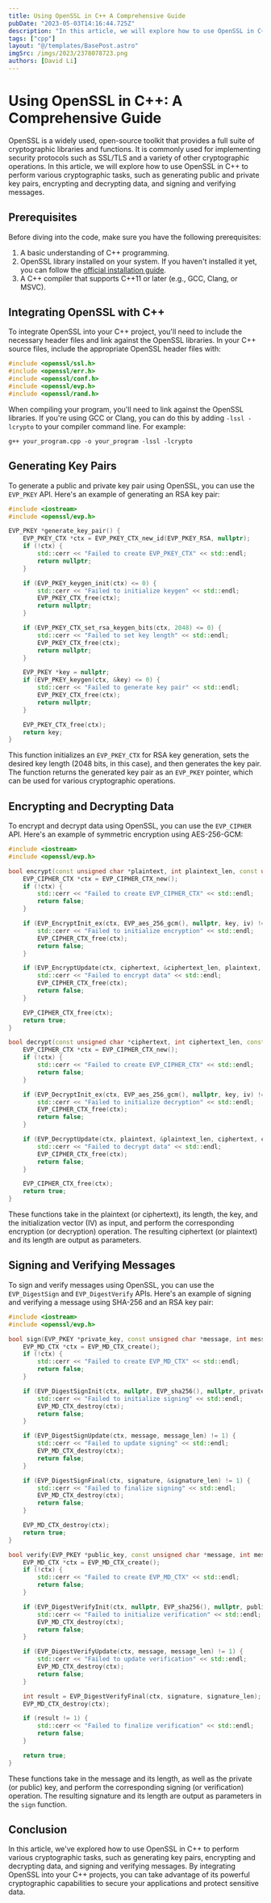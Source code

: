 ```yaml
---
title: Using OpenSSL in C++ A Comprehensive Guide
pubDate: "2023-05-03T14:16:44.725Z"
description: "In this article, we will explore how to use OpenSSL in C++ to perform various cryptographic tasks, such as generating public and private key pairs, encrypting and decrypting data, and signing and verifying messages."
tags: ["cpp"]
layout: "@/templates/BasePost.astro"
imgSrc: /imgs/2023/2378078723.png
authors: [David Li]
---
```

# Using OpenSSL in C++: A Comprehensive Guide

OpenSSL is a widely used, open-source toolkit that provides a full suite of cryptographic libraries and functions. It is commonly used for implementing security protocols such as SSL/TLS and a variety of other cryptographic operations. In this article, we will explore how to use OpenSSL in C++ to perform various cryptographic tasks, such as generating public and private key pairs, encrypting and decrypting data, and signing and verifying messages.

## Prerequisites

Before diving into the code, make sure you have the following prerequisites:

1. A basic understanding of C++ programming.
2. OpenSSL library installed on your system. If you haven't installed it yet, you can follow the [official installation guide](https://www.openssl.org/source/).
3. A C++ compiler that supports C++11 or later (e.g., GCC, Clang, or MSVC).

## Integrating OpenSSL with C++

To integrate OpenSSL into your C++ project, you'll need to include the necessary header files and link against the OpenSSL libraries. In your C++ source files, include the appropriate OpenSSL header files with:

```cpp
#include <openssl/ssl.h>
#include <openssl/err.h>
#include <openssl/conf.h>
#include <openssl/evp.h>
#include <openssl/rand.h>
```

When compiling your program, you'll need to link against the OpenSSL libraries. If you're using GCC or Clang, you can do this by adding `-lssl -lcrypto` to your compiler command line. For example:

```
g++ your_program.cpp -o your_program -lssl -lcrypto
```

## Generating Key Pairs

To generate a public and private key pair using OpenSSL, you can use the `EVP_PKEY` API. Here's an example of generating an RSA key pair:

```cpp
#include <iostream>
#include <openssl/evp.h>

EVP_PKEY *generate_key_pair() {
    EVP_PKEY_CTX *ctx = EVP_PKEY_CTX_new_id(EVP_PKEY_RSA, nullptr);
    if (!ctx) {
        std::cerr << "Failed to create EVP_PKEY_CTX" << std::endl;
        return nullptr;
    }

    if (EVP_PKEY_keygen_init(ctx) <= 0) {
        std::cerr << "Failed to initialize keygen" << std::endl;
        EVP_PKEY_CTX_free(ctx);
        return nullptr;
    }

    if (EVP_PKEY_CTX_set_rsa_keygen_bits(ctx, 2048) <= 0) {
        std::cerr << "Failed to set key length" << std::endl;
        EVP_PKEY_CTX_free(ctx);
        return nullptr;
    }

    EVP_PKEY *key = nullptr;
    if (EVP_PKEY_keygen(ctx, &key) <= 0) {
        std::cerr << "Failed to generate key pair" << std::endl;
        EVP_PKEY_CTX_free(ctx);
        return nullptr;
    }

    EVP_PKEY_CTX_free(ctx);
    return key;
}
```

This function initializes an `EVP_PKEY_CTX` for RSA key generation, sets the desired key length (2048 bits, in this case), and then generates the key pair. The function returns the generated key pair as an `EVP_PKEY` pointer, which can be used for various cryptographic operations.

## Encrypting and Decrypting Data

To encrypt and decrypt data using OpenSSL, you can use the `EVP_CIPHER` API. Here's an example of symmetric encryption using AES-256-GCM:

```cpp
#include <iostream>
#include <openssl/evp.h>

bool encrypt(const unsigned char *plaintext, int plaintext_len, const unsigned char *key, const unsigned char *iv, unsigned char *ciphertext, int &ciphertext_len) {
    EVP_CIPHER_CTX *ctx = EVP_CIPHER_CTX_new();
    if (!ctx) {
        std::cerr << "Failed to create EVP_CIPHER_CTX" << std::endl;
        return false;
    }

    if (EVP_EncryptInit_ex(ctx, EVP_aes_256_gcm(), nullptr, key, iv) != 1) {
        std::cerr << "Failed to initialize encryption" << std::endl;
        EVP_CIPHER_CTX_free(ctx);
        return false;
    }

    if (EVP_EncryptUpdate(ctx, ciphertext, &ciphertext_len, plaintext, plaintext_len) != 1) {
        std::cerr << "Failed to encrypt data" << std::endl;
        EVP_CIPHER_CTX_free(ctx);
        return false;
    }

    EVP_CIPHER_CTX_free(ctx);
    return true;
}

bool decrypt(const unsigned char *ciphertext, int ciphertext_len, const unsigned char *key, const unsigned char *iv, unsigned char *plaintext, int &plaintext_len) {
    EVP_CIPHER_CTX *ctx = EVP_CIPHER_CTX_new();
    if (!ctx) {
        std::cerr << "Failed to create EVP_CIPHER_CTX" << std::endl;
        return false;
    }

    if (EVP_DecryptInit_ex(ctx, EVP_aes_256_gcm(), nullptr, key, iv) != 1) {
        std::cerr << "Failed to initialize decryption" << std::endl;
        EVP_CIPHER_CTX_free(ctx);
        return false;
    }

    if (EVP_DecryptUpdate(ctx, plaintext, &plaintext_len, ciphertext, ciphertext_len) != 1) {
        std::cerr << "Failed to decrypt data" << std::endl;
        EVP_CIPHER_CTX_free(ctx);
        return false;
    }

    EVP_CIPHER_CTX_free(ctx);
    return true;
}
```

These functions take in the plaintext (or ciphertext), its length, the key, and the initialization vector (IV) as input, and perform the corresponding encryption (or decryption) operation. The resulting ciphertext (or plaintext) and its length are output as parameters.

## Signing and Verifying Messages

To sign and verify messages using OpenSSL, you can use the `EVP_DigestSign` and `EVP_DigestVerify` APIs. Here's an example of signing and verifying a message using SHA-256 and an RSA key pair:

```cpp
#include <iostream>
#include <openssl/evp.h>

bool sign(EVP_PKEY *private_key, const unsigned char *message, int message_len, unsigned char *signature, unsigned int &signature_len) {
    EVP_MD_CTX *ctx = EVP_MD_CTX_create();
    if (!ctx) {
        std::cerr << "Failed to create EVP_MD_CTX" << std::endl;
        return false;
    }

    if (EVP_DigestSignInit(ctx, nullptr, EVP_sha256(), nullptr, private_key) != 1) {
        std::cerr << "Failed to initialize signing" << std::endl;
        EVP_MD_CTX_destroy(ctx);
        return false;
    }

    if (EVP_DigestSignUpdate(ctx, message, message_len) != 1) {
        std::cerr << "Failed to update signing" << std::endl;
        EVP_MD_CTX_destroy(ctx);
        return false;
    }

    if (EVP_DigestSignFinal(ctx, signature, &signature_len) != 1) {
        std::cerr << "Failed to finalize signing" << std::endl;
        EVP_MD_CTX_destroy(ctx);
        return false;
    }

    EVP_MD_CTX_destroy(ctx);
    return true;
}

bool verify(EVP_PKEY *public_key, const unsigned char *message, int message_len, const unsigned char *signature, unsigned int signature_len) {
    EVP_MD_CTX *ctx = EVP_MD_CTX_create();
    if (!ctx) {
        std::cerr << "Failed to create EVP_MD_CTX" << std::endl;
        return false;
    }

    if (EVP_DigestVerifyInit(ctx, nullptr, EVP_sha256(), nullptr, public_key) != 1) {
        std::cerr << "Failed to initialize verification" << std::endl;
        EVP_MD_CTX_destroy(ctx);
        return false;
    }

    if (EVP_DigestVerifyUpdate(ctx, message, message_len) != 1) {
        std::cerr << "Failed to update verification" << std::endl;
        EVP_MD_CTX_destroy(ctx);
        return false;
    }

    int result = EVP_DigestVerifyFinal(ctx, signature, signature_len);
    EVP_MD_CTX_destroy(ctx);

    if (result != 1) {
        std::cerr << "Failed to finalize verification" << std::endl;
        return false;
    }

    return true;
}
```

These functions take in the message and its length, as well as the private (or public) key, and perform the corresponding signing (or verification) operation. The resulting signature and its length are output as parameters in the `sign` function.

## Conclusion

In this article, we've explored how to use OpenSSL in C++ to perform various cryptographic tasks, such as generating key pairs, encrypting and decrypting data, and signing and verifying messages. By integrating OpenSSL into your C++ projects, you can take advantage of its powerful cryptographic capabilities to secure your applications and protect sensitive data.
